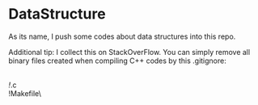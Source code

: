 # DataStructure
As its name, I push some codes about data structures into this repo.

Additional tip: I collect this on StackOverFlow. You can simply remove all binary files created when compiling C++ codes by this .gitignore:

*\
!*.c\
!Makefile\
